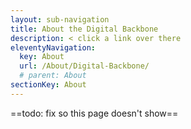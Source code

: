 ```yaml
---
layout: sub-navigation
title: About the Digital Backbone
description: < click a link over there
eleventyNavigation:
  key: About
  url: /About/Digital-Backbone/
  # parent: About
sectionKey: About
---
```


==todo: fix so this page doesn't show==
